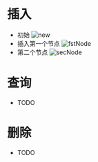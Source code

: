 # 插入
- 初始
  ![new](https://github.com/hustlyhang/SkipList/blob/master/src/new.png)
- 插入第一个节点
  ![fstNode](https://github.com/hustlyhang/SkipList/blob/master/src/fstNode.png)
- 第二个节点
  ![secNode](https://github.com/hustlyhang/SkipList/blob/master/src/secNode.png)
# 查询
- TODO
# 删除
- TODO
